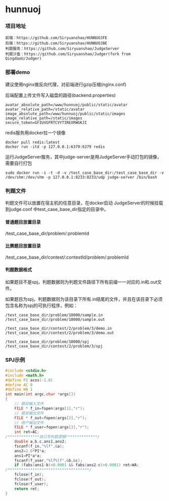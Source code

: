 # hunnuoj

### 项目地址

```
前端：https://github.com/Siryuanshao/HUNNUOJFE
后端：https://github.com/Siryuanshao/HUNNUOJBE
判题服务：https://github.com/Siryuanshao/JudgeServer
判题沙盒：https://github.com/Siryuanshao/Judger(fork from QingdaoU/Judger)
```



### 部署demo

建议使用nginx做反向代理，对前端进行gzip压缩(nginx.conf)




后端配置上传文件写入磁盘的路径(backend.properties)

```
avatar_absolute_path=/www/hunnuoj/public/static/avatar
avatar_relative_path=/static/avatar
image_absolute_path=/www/hunnuoj/public/static/images
image_relative_path=/static/images
secure_token=GFIUVGFRTCVYTIREXRWGKJI
```

redis服务用docker拉一个镜像

```shell
docker pull redis:latest
docker run -itd -p 127.0.0.1:6379:6379 redis
```

运行JudgeServer服务，其中judge-server是用JudgeServer手动打包的镜像，需要自行打包

```shell
sudo docker run -i -t -d -v /test_case_base_dir:/test_case_base_dir -v /dev/shm:/dev/shm -p 127.0.0.1:8233:8233/udp judge-server /bin/bash
```



### 判题文件

判题文件可以放置在宿主机的任意目录，在docker启动 JudgeServer的时候挂载到judge.conf 中test_case_base_dir指定的目录中。

#### 普通题目放置目录

/test_case_base_dir/problem/:problemId

#### 比赛题目放置目录

/test_case_base_dir/contest/:contestId/problem/:problemId

 #### 判题数据格式

如果题目不是spj，判题数据则为判题文件路径下所有前缀一一对应的.in和.out文件。

如果题目为spj，判题数据则为该目录下所有.in结尾的文件，并且在该目录下必须包含名称为spj的可执行程序，例如：

```
/test_case_base_dir/problem/10000/sample.in
/test_case_base_dir/problem/10000/sample.out

/test_case_base_dir/contest/2/problem/3/demo.in
/test_case_base_dir/contest/2/problem/3/demo.out

/test_case_base_dir/problem/10000/spj
/test_case_base_dir/contest/2/problem/3/spj
```



### SPJ示例

```c++
#include <stdio.h>
#include <math.h>
#define PI acos(-1.0)
#define AC 0
#define WA 1
int main(int argc,char *args[])
{
    // 题目输入文件
    FILE * f_in=fopen(args[1],"r");
    // 题目输出文件
    FILE * f_out=fopen(args[2],"r");
    // 用户输出文件
    FILE * f_user=fopen(args[3],"r");
    int ret=AC;
/**************自己写判题逻辑**************/
    double a,b,c,ans1,ans2;
    fscanf(f_in,"%lf",&a);
    ans2=2.0*PI*a;
    ans1=PI*a*a;
    fscanf(f_user,"%lf%lf",&b,&c);
    if (fabs(ans1-b)<0.0001 && fabs(ans2-c)>0.0001) ret=WA;
/************************************/
    fclose(f_in);
    fclose(f_out);
    fclose(f_user);
    return ret;
}
```


